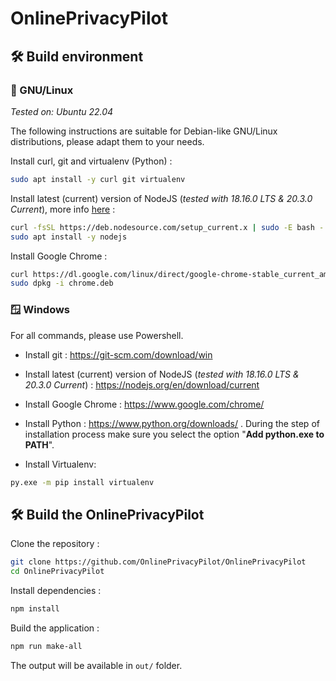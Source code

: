 # OnlinePrivacyPilot

## 🛠️ Build environment
### 🐧 GNU/Linux

*Tested on: Ubuntu 22.04*

The following instructions are suitable for Debian-like GNU/Linux distributions, please adapt them to your needs.

Install curl, git and virtualenv (Python) :
```bash
sudo apt install -y curl git virtualenv
```

Install latest (current) version of NodeJS (*tested with 18.16.0 LTS & 20.3.0 Current*), more info [here](https://nodejs.org/en/download/package-manager) :
```bash
curl -fsSL https://deb.nodesource.com/setup_current.x | sudo -E bash - &&\
sudo apt install -y nodejs
```

Install Google Chrome : 
```bash
curl https://dl.google.com/linux/direct/google-chrome-stable_current_amd64.deb -o chrome.deb
sudo dpkg -i chrome.deb
```

### 🪟 Windows

For all commands, please use Powershell.

- Install git : https://git-scm.com/download/win
- Install latest (current) version of NodeJS (*tested with 18.16.0 LTS & 20.3.0 Current*) : https://nodejs.org/en/download/current
- Install Google Chrome : https://www.google.com/chrome/

- Install Python : https://www.python.org/downloads/ . During the step of installation process make sure you select the option "**Add python.exe to PATH**".

- Install Virtualenv:
```bash
py.exe -m pip install virtualenv
```

## 🛠️ Build the OnlinePrivacyPilot

Clone the repository :
```bash
git clone https://github.com/OnlinePrivacyPilot/OnlinePrivacyPilot
cd OnlinePrivacyPilot
```

Install dependencies :
```bash
npm install
```

Build the application :
```bash
npm run make-all
```

The output will be available in `out/` folder.